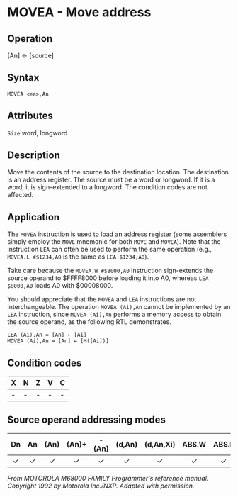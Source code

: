 # MOVEA - Move address

## Operation
[An] ← [source]

## Syntax
```assembly
MOVEA <ea>,An
```

## Attributes
`Size` word, longword

## Description
Move the contents of the source to the destination location. The
destination is an address register. The source must be a word or
longword. If it is a word, it is sign-extended to a longword. The
condition codes are not affected.

## Application
The `MOVEA` instruction is used to load an address register (some
assemblers simply employ the `MOVE` mnemonic for both `MOVE` and
`MOVEA`). Note that the instruction `LEA` can often be used to perform
the same operation (e.g., `MOVEA.L #$1234,A0` is the same as
`LEA $1234,A0`).

Take care because the `MOVEA.W #$8000,A0` instruction sign-extends
the source operand to $FFFF8000 before loading it into A0,
whereas `LEA $8000,A0` loads A0 with $00008000.

You should appreciate that the `MOVEA` and `LEA` instructions are
not interchangeable. The operation `MOVEA (Ai),An` cannot be
implemented by an `LEA` instruction, since `MOVEA (Ai),An` performs
a memory access to obtain the source operand, as the following
RTL demonstrates.

```
LEA (Ai),An = [An] ← [Ai]
MOVEA (Ai),An = [An] ← [M([Ai])]
```

## Condition codes
|X|N|Z|V|C|
|--|--|--|--|--|
|-|-|-|-|-|

## Source operand addressing modes
|Dn|An|(An)|(An)+|-(An)|(d,An)|(d,An,Xi)|ABS.W|ABS.L|(d,PC)|(d,PC,Xn)|imm|
|:-:|:-:|:-:|:-:|:-:|:-:|:-:|:-:|:-:|:-:|:-:|:-:|
|✓|✓|✓|✓|✓|✓|✓|✓|✓|✓|✓|✓|

*From MOTOROLA M68000 FAMILY Programmer's reference manual. Copyright 1992 by Motorola Inc./NXP. Adapted with permission.*